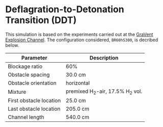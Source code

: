 # Deflagration-to-Detonation Transition (DDT) 

This simulation is based on the experiments carried out at the [GraVent Explosion Channel](https://www.epc.ed.tum.de/td/forschung/ddt/). The configuration considered, ``BR60hS300``, is decribed below.

| Parameter               | Description                          |
| ----------------------- | ------------------------------------ |
| Blockage ratio          | 60%                                  |
| Obstacle spacing        | 30.0 cm                              |
| Obstacle orientation    | horizontal                           |
| Mixture                 | premixed H<sub>2</sub>-air, 17.5% H<sub>2</sub> vol. |
| First obstacle location | 25.0 cm                              |
| Last obstacle location  | 205.0 cm                             |
| Channel length          | 540.0 cm                             |
